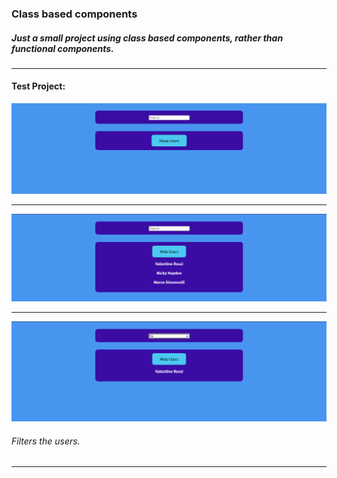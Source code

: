 ### Class based components

##### Just a small project using class based components, rather than functional components.

-------------------------------

#### Test Project:
![Intro_Redux](./class_1.png)

-------------------------------
![Intro_Redux](./class_2.png)

-------------------------------
![Intro_Redux](./class_3.png)

###### Filters the users.

-------------------------------